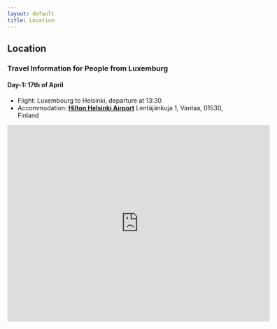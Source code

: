 ```yaml
---
layout: default
title: Location
---
```


## Location

### Travel Information for People from Luxemburg

#### Day-1: 17th of April

- Flight: Luxembourg to Helsinki, departure at 13:30
- Accommodation: [**Hilton Helsinki Airport**](https://www.hilton.com/en/hotels/helaihi-hilton-helsinki-airport/) Lentäjänkuja 1, Vantaa, 01530, Finland 

<iframe src="https://goo.gl/maps/bqH7wfphju3mjafPA" width="600" height="450" frameborder="0" style="border:0" allowfullscreen></iframe>
